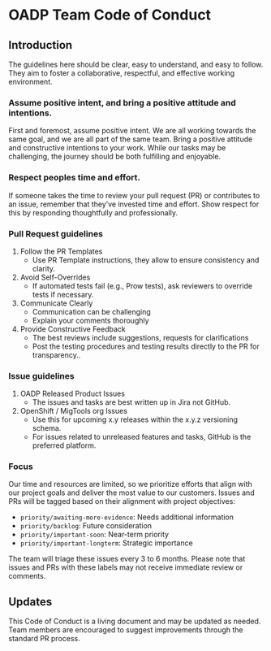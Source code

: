 # OADP Team Code of Conduct

## Introduction

The guidelines here should be clear, easy to understand, and easy to follow.
They aim to foster a collaborative, respectful, and effective working environment.

### Assume positive intent, and bring a positive attitude and intentions.

First and foremost, assume positive intent. We are all working towards the same goal, and we are all part of the same team. Bring a positive attitude and constructive intentions to your work. While our tasks may be challenging, the journey should be both fulfilling and enjoyable.

### Respect peoples time and effort.

If someone takes the time to review your pull request (PR) or contributes to an issue, remember that they’ve invested time and effort. Show respect for this by responding thoughtfully and professionally.

### Pull Request guidelines
1. Follow the PR Templates
   - Use PR Template instructions, they allow to ensure consistency and clarity.
1. Avoid Self-Overrides
   - If automated tests fail (e.g., Prow tests), ask reviewers to override tests if necessary.
1. Communicate Clearly
   - Communication can be challenging
   - Explain your comments thoroughly
1. Provide Constructive Feedback
   - The best reviews include suggestions, requests for clarifications
   - Post the testing procedures and testing results directly to the PR for transparency..

### Issue guidelines
1. OADP Released Product Issues
   - The issues and tasks are best written up in Jira not GitHub.
1. OpenShift / MigTools org Issues
   - Use this for upcoming x.y releases within the x.y.z versioning schema.
   - For issues related to unreleased features and tasks, GitHub is the preferred platform.

### Focus
Our time and resources are limited, so we prioritize efforts that align with our project goals and deliver the most value to our customers. Issues and PRs will be tagged based on their alignment with project objectives:
- `priority/awaiting-more-evidence`: Needs additional information
- `priority/backlog`: Future consideration
- `priority/important-soon`: Near-term priority
- `priority/important-longterm`: Strategic importance

The team will triage these issues every 3 to 6 months. Please note that issues and PRs with these labels may not receive immediate review or comments.

## Updates
This Code of Conduct is a living document and may be updated as needed. Team members are encouraged to suggest improvements through the standard PR process.